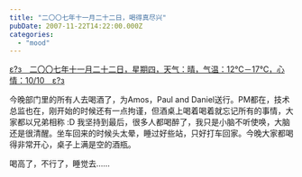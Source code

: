 ```yaml
---
title: "二〇〇七年十一月二十二日，喝得真尽兴"
pubDate: 2007-11-22T14:22:00.000Z
categories: 
  - "mood"
---
```


[ε?з　二〇〇七年十一月二十二日，星期四，天气：晴，气温：12℃－17℃，心情：10/10　ε?з](https://www.liuweinan.com)

  

今晚部门里的所有人去喝酒了，为Amos，Paul and Daniel送行。PM都在，技术总监也在，刚开始的时候还有一点拘谨，但酒桌上喝着喝着就忘记所有的事情，大家都以兄弟相称 :D 我坚持到最后，很多人都喝醉了，我只是小脑不听使唤，大脑还是很清醒。坐车回来的时候头太晕，睡过好些站，只好打车回家。今晚大家都喝得非常开心，桌子上满是空的酒瓶。

喝高了，不行了，睡觉去……
